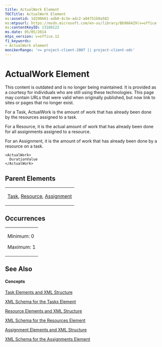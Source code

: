 ```yaml
---
title: ActualWork Element
TOCTitle: ActualWork Element
ms:assetid: 1d290661-adb0-4c3e-adc2-a04751b9a582
ms:mtpsurl: https://msdn.microsoft.com/en-us/library/Bb968429(v=office.12)
ms:contentKeyID: 13188122
ms.date: 05/05/2014
mtps_version: v=office.12
f1_keywords:
- ActualWork element
monikerRange: '>= project-client-2007 || project-client-odc'
---
```


# ActualWork Element

This content is outdated and is no longer being maintained. It is provided as a courtesy for individuals who are still using these technologies. This page may contain URLs that were valid when originally published, but now link to sites or pages that no longer exist.

For a Task, ActualWork is the amount of work that has already been done by the resources assigned to a task.

For a Resource, it is the actual amount of work that has already been done for all assignments assigned to a resource.

For an Assignment, it is the amount of work that has already been done by a resource on a task.

    <ActualWork>
      DurationValue
    </ActualWork>

## Parent Elements

<table>
<colgroup>
<col style="width: 100%" />
</colgroup>
<tbody>
<tr class="odd">
<td><p><a href="bb968487(v=office.12).md">Task</a>, <a href="bb968715(v=office.12).md">Resource</a>, <a href="bb968611(v=office.12).md">Assignment</a></p></td>
</tr>
</tbody>
</table>

## Occurrences

<table>
<colgroup>
<col style="width: 100%" />
</colgroup>
<tbody>
<tr class="odd">
<td><p>Minimum: 0</p>
<p>Maximum: 1</p></td>
</tr>
</tbody>
</table>

## See Also

#### Concepts

[Task Elements and XML Structure](bb968475\(v=office.12\).md)

[XML Schema for the Tasks Element](bb968415\(v=office.12\).md)

[Resource Elements and XML Structure](bb968445\(v=office.12\).md)

[XML Schema for the Resources Element](bb968511\(v=office.12\).md)

[Assignment Elements and XML Structure](bb968738\(v=office.12\).md)

[XML Schema for the Assignments Element](bb968414\(v=office.12\).md)

